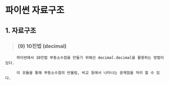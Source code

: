 # 파이썬 자료구조 

## 1. 자료구조
>   ### (9) 10진법 (decimal)
         파이썬에서 10진법 부동소수점을 만들기 위해선 decimal.decimal을 활용하는 방법이 있다.

         이 모듈을 통해 부동소수점의 반올림, 비교 등에서 나타나는 문제점을 처리 할 수 있다.
         
             